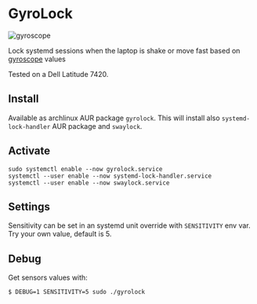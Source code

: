 # GyroLock

![gyroscope](https://upload.wikimedia.org/wikipedia/commons/d/d5/Gyroscope_operation.gif)

Lock systemd sessions when the laptop is shake or move fast based on [gyroscope](https://en.wikipedia.org/wiki/Gyroscope) values

Tested on a Dell Latitude 7420.

## Install

Available as archlinux AUR package `gyrolock`. This will install also `systemd-lock-handler` AUR package and `swaylock`.

## Activate

```
sudo systemctl enable --now gyrolock.service
systemctl --user enable --now systemd-lock-handler.service
systemctl --user enable --now swaylock.service
```

## Settings

Sensitivity can be set in an systemd unit override with `SENSITIVITY` env var.
Try your own value, default is 5.

## Debug

Get sensors values with:

```
$ DEBUG=1 SENSITIVITY=5 sudo ./gyrolock
```
